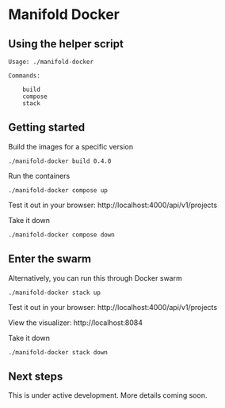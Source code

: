 # Manifold Docker

## Using the helper script

```
Usage: ./manifold-docker

Commands:

    build
    compose
    stack

```

## Getting started

Build the images for a specific version

`./manifold-docker build 0.4.0`

Run the containers 

`./manifold-docker compose up`

Test it out in your browser: 
http://localhost:4000/api/v1/projects

Take it down

`./manifold-docker compose down`

## Enter the swarm

Alternatively, you can run this through Docker swarm

`./manifold-docker stack up`


Test it out in your browser: 
http://localhost:4000/api/v1/projects

View the visualizer:
http://localhost:8084

Take it down

`./manifold-docker stack down`


## Next steps

This is under active development. More details coming soon.
